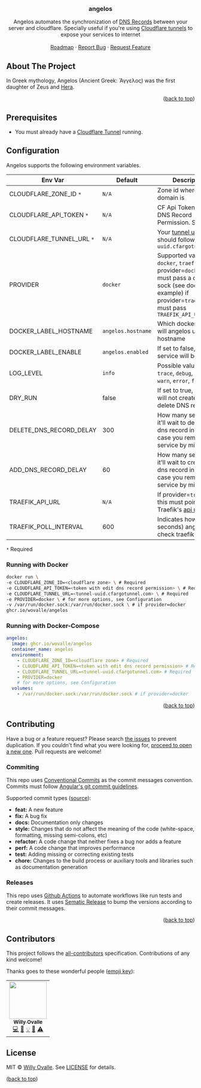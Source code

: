 <div id="top"></div>

<!-- PROJECT LOGO -->
<br />
<div align="center">
  <a href="https://github.com/wovalle/angelos"></a>

<h3 align="center">angelos</h3>
  <p align="center">
    Angelos automates the synchronization of <a href="https://developers.cloudflare.com/cloudflare-one/connections/connect-apps/routing-to-tunnel/dns">DNS Records</a> between your server and cloudflare. Specially useful if you're using <a href="https://developers.cloudflare.com/cloudflare-one/connections/connect-apps">Cloudflare tunnels</a> to expose your services to internet
    <br />
    <br />
    <a href="https://github.com/wovalle/angelos/discussions/2">Roadmap</a>
    ·
    <a href="https://github.com/wovalle/angelos/issues">Report Bug</a>
    ·
    <a href="https://github.com/wovalle/angelos/issues">Request Feature</a>
  </p>
</div>

## About The Project

In Greek mythology, Angelos (Ancient Greek: Ἄγγελος) was the first daughter of Zeus and [Hera](https://github.com/aschzero/hera). 


<p align="right">(<a href="#top">back to top</a>)</p>

## Prerequisites
- You must already have a [Cloudflare Tunnel](https://developers.cloudflare.com/cloudflare-one/connections/connect-apps/install-and-setup/tunnel-guide) running.


##  Configuration
Angelos supports the following environment variables.

| Env Var | Default | Description  |
| ------------- |-------------| -----|
| CLOUDFLARE_ZONE_ID `*` | `N/A` | Zone id where your domain is|
| CLOUDFLARE_API_TOKEN `*` | `N/A` | CF Api Token with edit DNS Record Permission. See [here](https://github.com/wovalle/angelos/discussions/4)|
| CLOUDFLARE_TUNNEL_URL  `*` | `N/A` | Your [tunnel url](https://developers.cloudflare.com/cloudflare-one/connections/connect-apps/install-and-setup/tunnel-guide) that should follow `uuid.cfargotunnel.com` |
| PROVIDER     | `docker` | Supported values: `docker`, `traefik`. If provider=`docker` you must pass a docker sock (see docker example) if provider=`traefik` you must pass `TRAEFIK_API_URL` |
| DOCKER_LABEL_HOSTNAME     | `angelos.hostname` | Which docker label will angelos use as a hostname  |
| DOCKER_LABEL_ENABLE     | `angelos.enabled` | If set to false, the service will be ignored   |
| LOG_LEVEL     | `info` | Possible values: `silly`, `trace`, `debug`, `info`, `warn`, `error`, `fatal` 
| DRY_RUN     | false | If set to true, Angelos will not create or delete DNS records |
| DELETE_DNS_RECORD_DELAY     | 300 | How many seconds it'll wait to delete a dns record in cf (in case you removed a service by mistake) |
| ADD_DNS_RECORD_DELAY     | 60 | How many seconds it'll wait to create a dns record in cf (in case you removed a service by mistake) |
| TRAEFIK_API_URL     | `N/A` | If provider=`traefik` this must point to Traefik's [api url](https://doc.traefik.io/traefik/operations/api/) |
| TRAEFIK_POLL_INTERVAL     | 600 | Indicates how often (in seconds) angelos will check traefik routers  |
`*` Required

### Running with Docker
```bash
docker run \
-e CLOUDFLARE_ZONE_ID=<cloudflare zone> \ # Required
-e CLOUDFLARE_API_TOKEN=<token with edit dns record permission> \ # Required
-e CLOUDFLARE_TUNNEL_URL=<tunnel-uuid.cfargotunnel.com> \ # Required
-e PROVIDER=docker \ # for more options, see Configuration
-v /var/run/docker.sock:/var/run/docker.sock \ # if provider=docker
ghcr.io/wovalle/angelos
```
### Running with Docker-Compose
```yaml
angelos:
  image: ghcr.io/wovalle/angelos
  container_name: angelos
  environment:
    - CLOUDFLARE_ZONE_ID=<cloudflare zone> # Required
    - CLOUDFLARE_API_TOKEN=<token with edit dns record permission> # Required
    - CLOUDFLARE_TUNNEL_URL=<tunnel-uuid.cfargotunnel.com> # Required
    - PROVIDER=docker
    # for more options, see Configuration
  volumes:
    - /var/run/docker.sock:/var/run/docker.sock # if provider=docker
```

<p align="right">(<a href="#top">back to top</a>)</p>


## Contributing

Have a bug or a feature request? Please search [the issues](https://github.com/wovalle/fireorm/issues) to prevent duplication. If you couldn't find what you were looking for, [proceed to open a new one](https://github.com/wovalle/fireorm/issues/new). Pull requests are welcome!

### Commiting

This repo uses [Conventional Commits](https://www.conventionalcommits.org/) as the commit messages convention. Commits must follow [Angular's git commit guidelines](https://github.com/angular/angular.js/blob/master/DEVELOPERS.md#-git-commit-guidelines).

Supported commit types ([source](https://github.com/angular/angular.js/blob/master/DEVELOPERS.md#type)):

- **feat:** A new feature
- **fix:** A bug fix
- **docs:** Documentation only changes
- **style:** Changes that do not affect the meaning of the code (white-space, formatting, missing semi-colons, etc)
- **refactor:** A code change that neither fixes a bug nor adds a feature
- **perf:** A code change that improves performance
- **test:** Adding missing or correcting existing tests
- **chore:** Changes to the build process or auxiliary tools and libraries such as documentation generation

### Releases

This repo uses [Github Actions](https://github.com/wovalle/angelos/tree/main/.github/workflows) to automate workflows like run tests and create releases. It uses [Sematic Release](https://github.com/semantic-release/semantic-release) to bump the versions according to their commit messages. 

<p align="right">(<a href="#top">back to top</a>)</p>

## Contributors

This project follows the [all-contributors](https://github.com/all-contributors/all-contributors) specification. Contributions of any kind welcome! 

Thanks goes to these wonderful people ([emoji key](https://allcontributors.org/docs/en/emoji-key)):

<!-- ALL-CONTRIBUTORS-LIST:START - Do not remove or modify this section -->
<!-- prettier-ignore-start -->
<!-- markdownlint-disable -->
<table>
  <tr>
    <td align="center"><a href="http://twitter.com/wovalle"><img src="https://avatars0.githubusercontent.com/u/7854116?v=4?s=100" width="100px;" alt=""/><br /><sub><b>Willy Ovalle</b></sub></a><br /><a href="https://github.com/wovalle/fireorm/commits?author=wovalle" title="Code">💻</a> <a href="https://github.com/wovalle/fireorm/commits?author=wovalle" title="Documentation">📖</a> <a href="#example-wovalle" title="Examples">💡</a> <a href="#ideas-wovalle" title="Ideas, Planning, & Feedback">🤔</a> <a href="https://github.com/wovalle/fireorm/commits?author=wovalle" title="Tests">⚠️</a></td>

  </tr>
</table>

<!-- markdownlint-restore -->
<!-- prettier-ignore-end -->

<!-- ALL-CONTRIBUTORS-LIST:END -->

## License

MIT © [Willy Ovalle](https://github.com/wovalle). See [LICENSE](https://github.com/wovalle/fireorm/blob/master/LICENSE) for details.

<p align="left">(<a href="#top">back to top</a>)</p>